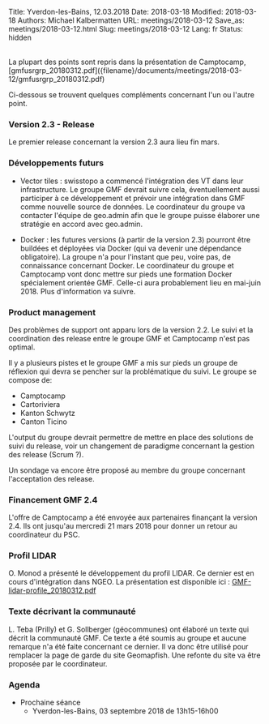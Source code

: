 Title: Yverdon-les-Bains, 12.03.2018
Date: 2018-03-18
Modified: 2018-03-18
Authors: Michael Kalbermatten
URL: meetings/2018-03-12
Save_as: meetings/2018-03-12.html
Slug: meetings/2018-03-12
Lang: fr
Status: hidden

<br />
La plupart des points sont repris dans la présentation de Camptocamp, [gmfusrgrp_20180312.pdf]({filename}/documents/meetings/2018-03-12/gmfusrgrp_20180312.pdf) 

Ci-dessous se trouvent quelques compléments concernant l'un ou l'autre point.

### Version 2.3 - Release

Le premier release concernant la version 2.3 aura lieu fin mars.

### Développements futurs

* Vector tiles : swisstopo a commencé l'intégration des VT dans leur infrastructure. Le groupe GMF devrait suivre cela, éventuellement aussi participer à ce développement et prévoir une intégration dans GMF comme nouvelle source de données. Le coordinateur du groupe va contacter l'équipe de geo.admin afin que le groupe puisse élaborer une stratégie en accord avec geo.admin.

* Docker : les futures versions (à partir de la version 2.3) pourront être buildées et déployées via Docker (qui va devenir une dépendance obligatoire). La groupe n'a pour l'instant que peu, voire pas, de connaissance concernant Docker. Le coordinateur du groupe et Camptocamp vont donc mettre sur pieds une formation Docker spécialement orientée GMF. Celle-ci aura probablement lieu en mai-juin 2018. Plus d'information va suivre.

### Product management

Des problèmes de support ont apparu lors de la version 2.2. Le suivi et la coordination des release entre le groupe GMF et Camptocamp n'est pas optimal.

Il y a plusieurs pistes et le groupe GMF a mis sur pieds un groupe de réflexion qui devra se pencher sur la problématique du suivi. Le groupe se compose de:

* Camptocamp
* Cartoriviera
* Kanton Schwytz
* Canton Ticino

L'output du groupe devrait permettre de mettre en place des solutions de suivi du release, voir un changement de paradigme concernant la gestion des release (Scrum ?).

Un sondage va encore être proposé au membre du groupe concernant l'acceptation des release.

### Financement GMF 2.4

L'offre de Camptocamp a été envoyée aux partenaires finançant la version 2.4. Ils ont jusqu'au mercredi 21 mars 2018 pour donner un retour au coordinateur du PSC.

### Profil LIDAR

O. Monod a présenté le développement du profil LIDAR. Ce dernier est en cours d'intégration dans NGEO. La présentation est disponible ici : [GMF-lidar-profile_20180312.pdf]({filename}/documents/meetings/2018-03-12/GMF-lidar-profile_20180312.pdf)

### Texte décrivant la communauté

L. Teba (Prilly) et G. Sollberger (géocommunes) ont élaboré un texte qui décrit la communauté GMF. Ce texte a été soumis au groupe et aucune remarque n'a été faite concernant ce dernier. Il va donc être utilisé pour remplacer la page de garde du site Geomapfish. Une refonte du site va être proposée par le coordinateur.

### Agenda

* Prochaine séance
    * Yverdon-les-Bains, 03 septembre 2018 de 13h15-16h00
